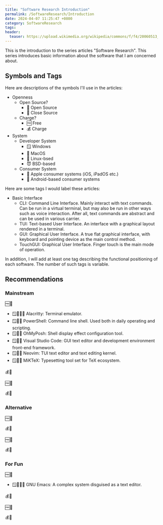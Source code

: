```yaml
---
title: "Software Research Introduction"
permalink: /SoftwareResearch/Introduction
date: 2024-04-07 11:25:47 +0800
category: SoftwareResearch
tags: 
header:
  teaser: https://upload.wikimedia.org/wikipedia/commons/f/f4/20060513_toolbox.jpg
---
```


This is the introduction to the series articles "Software Research". This series introduces basic information about the software that I am concerned about.

## Symbols and Tags

Here are descriptions of the symbols I'll use in the articles:

* Openness
  * Open Source?
    * 📖 Open Source
    * 📕 Close Source
  * Charge?
    * 🆓 Free
    * 💰 Charge
* System
  * Developer System
    * 🪟 Windows
    * 🍎 MacOS
    * 🐧 Linux-bsed
    * 😈 BSD-based
  * Consumer System
    * 🍏 Apple consumer systems (iOS, iPadOS etc.)
    * 🤖 Android-based consumer systems

Here are some tags I would label these articles:

* Basic Interface
  * CLI: Command Line Interface. Mainly interact with text commands. Can be run in a virtual terminal, but may also be run in other ways such as voice interaction. After all, text commands are abstract and can be used in various carrier.
  * TUI: Text-based User Interface. An interface with a graphical layout rendered in a terminal.
  * GUI: Graphical User Interface. A true flat graphical interface, with keyboard and pointing device as the main control method.
  * TouchGUI: Graphical User Interface. Finger touch is the main mode of operation.

In addition, I will add at least one tag describing the functional positioning of each software. The number of such tags is variable.

## Recommendations

### Mainstream

🆓📖

* 🪟🍎🐧😈 Alacritty:  Terminal emulator.
* 🪟🍎🐧 PowerShell: Command line shell. Used both in daily operating and scripting.
* 🪟🍎🐧 OhMyPosh: Shell display effect configuration tool.
* 🪟🍎🐧 Visual Studio Code: GUI text editor and development environment front-end framework.
* 🪟🍎🐧 Neovim: TUI text editor and text editing kernel.
* 🪟🍎🐧 MiKTeX: Typesetting tool set for TeX ecosystem.

💰📖

🆓📕

💰📕

### Alternative

🆓📖

💰📖

🆓📕

💰📕

### For Fun

🆓📖

* 🪟🍎🐧😈 GNU Emacs: A complex system disguised as a text editor.

💰📖

🆓📕

💰📕
